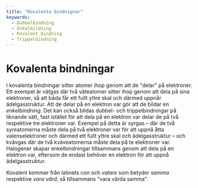 ```yaml
---
title: "Kovalenta bindnignar"
keywords:
  - Dubbelbindning
  - Enkelbildning
  - Kovalent bindning
  - Trippelbindning
---
```


# Kovalenta bindningar
I kovalenta bindningar sitter atomer ihop genom att de "delar" på elektroner. Ett exempel är vätgas där två väteatomer sitter ihop genom att dela på sina elektroner, så att båda får ett fullt yttre skal och därmed uppnår ädelgasstruktur. Att de delar på en elektron var gör att de bildar en _enkelbindning_. Det kan också bildas dubbel- och trippelbindningar på liknande sätt, fast istället för att dela på en elektron var delar de på två respektive tre elektroner var. Exempel på detta är syrgas – där de två syreatomerna måste dela på två elektroner var för att uppnå åtta valenselektroner och därmed ett fullt yttre skal och ädelgasstruktur – och kvävgas där de två kväveatomerna måste dela på te elektroner var. Halogener skapar enkelbindningar tillsammans genom att dela på en elektron var, eftersom de endast behöver en elektron för att uppnå ädelgasstruktur.

Kovalent kommer från latinets _con_ och _valare_ som betyder _samma_ respektive _vara värd_, så tillsammans "vara värda samma".
